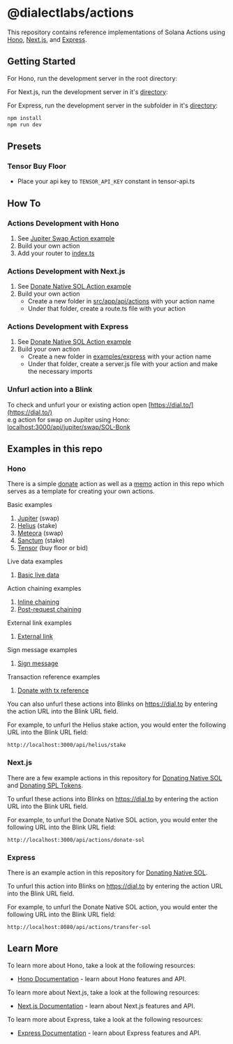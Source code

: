 # @dialectlabs/actions

This repository contains reference implementations of Solana Actions using [Hono](https://hono.dev/), [Next.js](https://nextjs.org/), and [Express](https://expressjs.com/).

## Getting Started

For Hono, run the development server in the root directory:

For Next.js, run the development server in it's [directory](examples/nextjs):

For Express, run the development server in the subfolder in it's [directory](examples/express):

```bash
npm install
npm run dev
```

## Presets

### Tensor Buy Floor

- Place your api key to `TENSOR_API_KEY` constant in tensor-api.ts

## How To

### Actions Development with Hono

1. See [Jupiter Swap Action example](examples/hono/examples/jupiter-swap/route.ts)
2. Build your own action
3. Add your router to [index.ts](examples/hono/examples/index.ts)

### Actions Development with Next.js

1. See [Donate Native SOL Action example](examples/nextjs/src/app/api/actions/donate-sol/route.ts)
2. Build your own action
   - Create a new folder in [src/app/api/actions](examples/nextjs/src/app/api/actions) with your action name
   - Under that folder, create a route.ts file with your action

### Actions Development with Express

1. See [Donate Native SOL Action example](examples/express/transfer-sol/server.js)
2. Build your own action
   - Create a new folder in [examples/express](examples/express) with your action name
   - Under that folder, create a server.js file with your action and make the necessary imports

### Unfurl action into a Blink

To check and unfurl your or existing action open
[https://dial.to/](https://dial.to/)  
e.g action for swap on Jupiter using Hono: <localhost:3000/api/jupiter/swap/SOL-Bonk>

## Examples in this repo

### Hono

There is a simple [donate](https://github.com/dialectlabs/actions/blob/main/examples/hono/examples/donate/route.ts) action as well as a [memo](https://github.com/dialectlabs/actions/blob/main/examples/hono/examples/memo/route.ts) action in this repo which serves as a template for creating your own actions.

Basic examples
1. [Jupiter](https://github.com/dialectlabs/actions/blob/main/examples/hono/examples/jupiter-swap/route.ts) (swap)
2. [Helius](https://github.com/dialectlabs/actions/blob/main/examples/hono/examples/helius/stake/route.ts) (stake) 
3. [Meteora](https://github.com/dialectlabs/actions/blob/main/examples/hono/examples/meteora/swap/route.ts) (swap) 
4. [Sanctum](https://github.com/dialectlabs/actions/blob/main/examples/hono/examples/sanctum/trade/route.ts) (stake) 
5. [Tensor](https://github.com/dialectlabs/actions/tree/main/examples/hono/examples/tensor) (buy floor or bid)

Live data examples
1. [Basic live data](https://github.com/dialectlabs/actions/blob/main/examples/hono/examples/live-data/route.ts)

Action chaining examples
1. [Inline chaining](https://github.com/dialectlabs/actions/blob/main/examples/hono/examples/chaining/inline/route.ts)
2. [Post-request chaining](https://github.com/dialectlabs/actions/blob/main/examples/hono/examples/chaining/post/route.ts)

External link examples
1. [External link](https://github.com/dialectlabs/actions/blob/main/examples/hono/examples/external-link/route.ts)

Sign message examples
1. [Sign message](https://github.com/dialectlabs/actions/blob/main/examples/hono/examples/sign-message/route.ts)

Transaction reference examples
1. [Donate with tx reference](https://github.com/dialectlabs/actions/blob/main/examples/hono/examples/tx-reference/route.ts)

You can also unfurl these actions into Blinks on https://dial.to by entering the action URL into the Blink URL field.

For example, to unfurl the Helius stake action, you would enter the following URL into the Blink URL field:

`http://localhost:3000/api/helius/stake`

### Next.js

There are a few example actions in this repository for [Donating Native SOL](examples/nextjs/src/app/api/actions/donate-sol/route.ts) and [Donating SPL Tokens](https://github.com/dialectlabs/actions/blob/main/examples/nextjs/src/app/api/actions/donate-spl/route.ts).

To unfurl these actions into Blinks on https://dial.to by entering the action URL into the Blink URL field.

For example, to unfurl the Donate Native SOL action, you would enter the following URL into the Blink URL field:

`http://localhost:3000/api/actions/donate-sol`

### Express

There is an example action in this repository for [Donating Native SOL](examples/express/transfer-sol/server.js).

To unfurl this action into Blinks on https://dial.to by entering the action URL into the Blink URL field.

For example, to unfurl the Donate Native SOL action, you would enter the following URL into the Blink URL field:

`http://localhost:8080/api/actions/transfer-sol`

## Learn More

To learn more about Hono, take a look at the following resources:

- [Hono Documentation](https://hono.dev/docs/) - learn about Hono features and API.

To learn more about Next.js, take a look at the following resources:

- [Next.js Documentation](https://nextjs.org/docs) - learn about Next.js features and API.

To learn more about Express, take a look at the following resources:

- [Express Documentation](https://expressjs.com/en/guide/routing.html) - learn about Express features and API.
